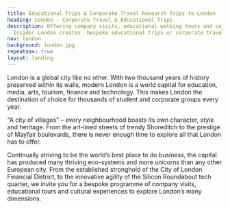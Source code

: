 ```yaml
---
title: Educational Trips & Corporate Travel Research Trips to London
heading: London - Corporate Travel & Educational Trips
description: Offering company visits, educational walking tours and cultural experiences,
  Insider London creates  bespoke educational trips or corporate travel experience.
nav: london
background: london.jpg
repeatnav: true
layout: landing
---
```


London is a global city like no other. With two thousand years of history preserved within its walls, modern London is a world capital for education, media, arts, tourism, finance and technology. This makes London the destination of choice for thousands of student and corporate groups every year.

"A city of villages" – every neighbourhood boasts its own character, style and heritage. From the art-lined streets of trendy Shoreditch to the prestige of Mayfair boulevards, there is never enough time to explore all that London has to offer.

Continually striving to be the world’s best place to do business, the capital has produced many thriving eco-systems and more unicorns than any other European city. From the established stronghold of the City of London Financial District, to the innovative agility of the Silicon Roundabout tech quarter, we invite you for a bespoke programme of company visits, educational tours and cultural experiences to explore London’s many dimensions. 